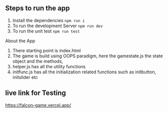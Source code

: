 ## Steps to run the app

1. Install the dependencies
   `npm run i`
2. To run the development Server
   `npm run dev`
3. To run the unit test
   `npm run test`

About the App

1. There starting point is index.html
2. The game is build using OOPS paradigm, here the gamestate.js the state object and the methods,
3. helper.js has all the utility functions
4. initfunc.js has all the initialization related functions such as initbutton, initslider etc

## live link for Testing

https://falcon-game.vercel.app/
